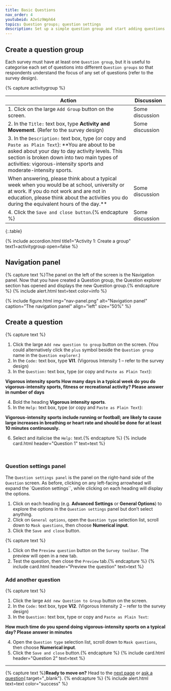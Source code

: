 ```yaml
---
title: Basic Questions
nav_order: 4
youtubeid: A2eSz9Wph64
topics: Question groups; question settings
description: Set up a simple question group and start adding questions.
---
```


## Create a question group

Each survey must have at least one `Question group`, but it is useful to categorise each set of questions into different `Question groups` so that respondents understand the focus of any set of questions (refer to the survey design).



 
{% capture activitygroup %}

| Action | Discussion |
| -----| ----- |
| 1. Click on the large `Add Group` button on the screen. | Some discussion |
| 2. In the `Title:` text box, type **Activity and Movement**.  (Refer to the survey design)  | Some discussion |
| 3. In the `Description:` text box, type (or copy and `Paste as Plain Text`): **You are about to be asked about your day to day activity levels. This section is broken down into two main types of activities: vigorous-intensity sports and moderate-intensity sports.
When answering, please think about a typical week when you would be at school, university or at work. If you do not work and are not in education, please think about the activities you do during the equivalent hours of the day.**  | Some discussion |
| 4.	Click the `Save and close button`.{% endcapture %} | Some discussion |
{:.table}

{% include accordion.html title1="Activity 1: Create a group" text1=activitygroup open=false %}

## Navigation panel

{% capture text %}The panel on the left of the screen is the Navigation panel.  Now that you have created a Question group, the Question explorer section has opened and displays the new Question group.{% endcapture %}
{% include alert.html text=text color=info %}

{% include figure.html img="nav-panel.png" alt="Navigation panel" caption="The navigation panel" align="left" size="50%" %}

## Create a question

{% capture text %}
1.	Click the large `Add new question to group` button on the screen. (You could alternatively click the `plus` symbol beside the `Question group` name in the `Question explorer`.)
2.	In the `Code:` text box, type **VI1**. (Vigorous Intensity 1 – refer to the survey design)
3.	In the `Question:` text box, type (or copy and `Paste as Plain Text`):

**Vigorous intensity sports
How many days in a typical week do you do vigorous-intensity sports, fitness or recreational activity?
Please answer in number of days**

4.	Bold the heading **Vigorous intensity sports**.
5.	In the `Help:` text box, type (or copy and `Paste as Plain Text`):

**Vigorous-intensity sports include running or football; are likely to cause large increases in breathing or heart rate and should be done for at least 10 minutes continuously.**

6.	Select and italicise the `Help:` text.{% endcapture %}
{% include card.html header="Question 1" text=text %}

 
### Question settings panel

The `Question settings panel` is the panel on the right-hand side of the `Question` screen.  As before, clicking on any left-facing arrowhead will expand the `Question settings``, while clicking on each heading will display the options.
1.	Click on each heading (e.g. **Advanced Settings** or **General Options**) to explore the options in the `Question settings` panel but don’t select anything.
2.	Click on `General options`, open the `Question type` selection list, scroll down to `Mask questions`, then choose **Numerical input**.
3.	Click the `Save and close` button.

{% capture text %}
1.	Click on the `Preview question` button on the `Survey toolbar`.  The preview will open in a new tab.
2.	Test the question, then close the `Preview` tab.{% endcapture %}
{% include card.html header="Preview the question" text=text %}

### Add another question

{% capture text %}
1.	Click the large `Add new Question to Group` button on the screen.
2.	In the `Code:` text box, type **VI2**. (Vigorous Intensity 2 – refer to the survey design)
3.	In the `Question:` text box, type or copy and `Paste as Plain Text`:

**How much time do you spend doing vigorous-intensity sports on a typical day?
Please answer in minutes**

4.	Open the `Question type` selection list, scroll down to `Mask questions`, then choose **Numerical input**.
5.	Click the `Save and close` button.{% endcapture %}
{% include card.html header="Question 2" text=text %}

---

{% capture text %}**Ready to move on?** Head to the [next page](3-conditions.html) or [ask a question](https://griffithu.padlet.org/y_banens1/gli5hpobgpzwcuym){:target="_blank"}. {% endcapture %}
{% include alert.html text=text color="success" %}